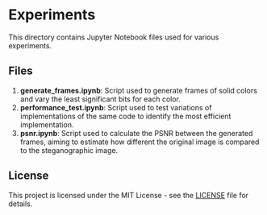 # Experiments

This directory contains Jupyter Notebook files used for various experiments.

## Files

1. **generate_frames.ipynb**: Script used to generate frames of solid colors and vary the least significant bits for each color.
2. **performance_test.ipynb**: Script used to test variations of implementations of the same code to identify the most efficient implementation.
3. **psnr.ipynb**: Script used to calculate the PSNR between the generated frames, aiming to estimate how different the original image is compared to the steganographic image.

## License

This project is licensed under the MIT License - see the [LICENSE](../LICENSE) file for details.